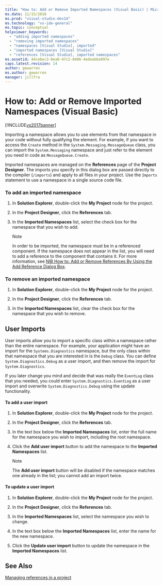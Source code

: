 ```yaml
---
title: "How to: Add or Remove Imported Namespaces (Visual Basic) | Microsoft Docs"
ms.date: 11/15/2016
ms.prod: "visual-studio-dev14"
ms.technology: "vs-ide-general"
ms.topic: conceptual
helpviewer_keywords: 
  - "adding imported namespaces"
  - "removing imported namespaces"
  - "namespaces [Visual Studio], imported"
  - "imported namespaces [Visual Studio]"
  - "references [Visual Studio], imported namespaces"
ms.assetid: 44cebec3-0ea0-47c2-8406-4edeab6a997e
caps.latest.revision: 14
author: gewarren
ms.author: gewarren
manager: jillfra
---
```

# How to: Add or Remove Imported Namespaces (Visual Basic)
[!INCLUDE[vs2017banner](../includes/vs2017banner.md)]

Importing a namespace allows you to use elements from that namespace in your code without fully qualifying the element. For example, if you want to access the `Create` method in the `System.Messaging.MessageQueue` class, you can import the `System.Messaging` namespace and just refer to the element you need in code as `MessageQueue.Create`.  
  
 Imported namespaces are managed on the **References** page of the **Project Designer**. The imports you specify in this dialog box are passed directly to the compiler (`/imports`) and apply to all files in your project. Use the `Imports` statement to use a namespace in a single source code file.  
  
### To add an imported namespace  
  
1. In **Solution Explorer**, double-click the **My Project** node for the project.  
  
2. In the **Project Designer**, click the **References** tab.  
  
3. In the **Imported Namespaces** list, select the check box for the namespace that you wish to add.  
  
    > [!NOTE]
    > In order to be imported, the namespace must be in a referenced component. If the namespace does not appear in the list, you will need to add a reference to the component that contains it. For more information, see [NIB How to: Add or Remove References By Using the Add Reference Dialog Box](https://msdn.microsoft.com/3bd75d61-f00c-47c0-86a2-dd1f20e231c9).  
  
### To remove an imported namespace  
  
1. In **Solution Explorer**, double-click the **My Project** node for the project.  
  
2. In the **Project Designer**, click the **References** tab.  
  
3. In the **Imported Namespaces** list, clear the check box for the namespace that you wish to remove.  
  
## User Imports  
 User imports allow you to import a specific class within a namespace rather than the entire namespace. For example, your application might have an import for the `Systems.Diagnostics` namespace, but the only class within that namespace that you are interested in is the `Debug` class. You can define `System.Diagnostics.Debug` as a user import, and then remove the import for `System.Diagnostics`.  
  
 If you later change you mind and decide that was really the `EventLog` class that you needed, you could enter `System.Diagnostics.EventLog` as a user import and overwrite `System.Diagnostics.Debug` using the update functionality.  
  
#### To add a user import  
  
1. In **Solution Explorer**, double-click the **My Project** node for the project.  
  
2. In the **Project Designer**, click the **References** tab.  
  
3. In the text box below the **Imported Namespaces** list, enter the full name for the namespace you wish to import, including the root namespace.  
  
4. Click the **Add user import** button to add the namespace to the **Imported Namespaces** list.  
  
    > [!NOTE]
    > The **Add user import** button will be disabled if the namespace matches one already in the list; you cannot add an import twice.  
  
#### To update a user import  
  
1. In **Solution Explorer**, double-click the **My Project** node for the project.  
  
2. In the **Project Designer**, click the **References** tab.  
  
3. In the **Imported Namespaces** list, select the namespace you wish to change.  
  
4. In the text box below the **Imported Namespaces** list, enter the name for the new namespace.  
  
5. Click the **Update user import** button to update the namespace in the **Imported Namespaces** list.  
  
## See Also  
 [Managing references in a project](../ide/managing-references-in-a-project.md)
